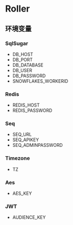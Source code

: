 # Roller

## 环境变量

### SqlSugar

- DB_HOST
- DB_PORT
- DB_DATABASE
- DB_USER
- DB_PASSWORD
- SNOWFLAKES_WORKERID

### Redis

- REDIS_HOST
- REDIS_PASSWORD

### Seq

- SEQ_URL
- SEQ_APIKEY
- SEQ_ADMINPASSWORD

### Timezone

- TZ

### Aes

- AES_KEY

### JWT

- AUDIENCE_KEY
